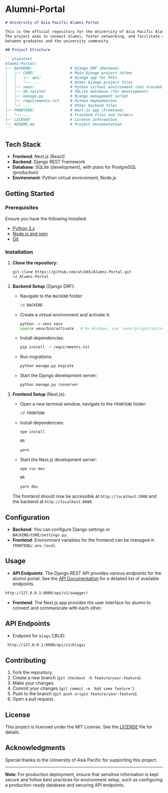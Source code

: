 # Alumni-Portal

````markdown
# University of Asia Pacific Alumni Portal

This is the official repository for the University of Asia Pacific Alumni Portal.
The project aims to connect alumni, foster networking, and facilitate communication
between graduates and the university community.

## Project Structure

```plaintext
Alumni-Portal/
├── BACKEND/                 # Django DRF (Backend)
│   ├── CORE/                # Main Django project folder
│   │   ├── api/             # Django app for APIs
│   │   └── ...              # Other Django project files
│   ├── venv/                # Python virtual environment (not tracked by Git)
│   ├── db.sqlite3           # SQLite database (for development)
│   ├── manage.py            # Django management script
│   ├── requirements.txt     # Python dependencies
│   └── ...                  # Other backend files
├── FRONTEND/                # Next.js app (Frontend)
│   └── ...                  # Frontend files and folders
├── LICENSE                  # License information
└── README.md                # Project documentation
```
````

## Tech Stack

- **Frontend**: Next.js (React)
- **Backend**: Django REST Framework
- **Database**: SQLite (development), with plans for PostgreSQL (production)
- **Environment**: Python virtual environment, Node.js

## Getting Started

### Prerequisites

Ensure you have the following installed:

- [Python 3.x](https://www.python.org/downloads/)
- [Node.js and npm](https://nodejs.org/)
- [Git](https://git-scm.com/)

### Installation

1. **Clone the repository:**

   ```bash
   git clone https://github.com/atik65/Alumni-Portal.git
   cd Alumni-Portal
   ```

2. **Backend Setup** (Django DRF):

   - Navigate to the `BACKEND` folder:

     ```bash
     cd BACKEND
     ```

   - Create a virtual environment and activate it:

     ```bash
     python -m venv venv
     source venv/bin/activate   # On Windows, use `venv\Scripts\activate`
     ```

   - Install dependencies:

     ```bash
     pip install -r requirements.txt
     ```

   - Run migrations:

     ```bash
     python manage.py migrate
     ```

   - Start the Django development server:

     ```bash
     python manage.py runserver
     ```

3. **Frontend Setup** (Next.js):

   - Open a new terminal window, navigate to the `FRONTEND` folder:

     ```bash
     cd FRONTEND
     ```

   - Install dependencies:

     ```bash
     npm install

     OR

     yarn
     ```

   - Start the Next.js development server:

     ```bash
     npm run dev

     OR

     yarn dev
     ```

   The frontend should now be accessible at `http://localhost:3000` and the backend at `http://localhost:8000`.

## Configuration

- **Backend**: You can configure Django settings in `BACKEND/CORE/settings.py`.
- **Frontend**: Environment variables for the frontend can be managed in `FRONTEND/.env.local`.

## Usage

- **API Endpoints**: The Django REST API provides various endpoints for the alumni portal. See the [API Documentation](http://127.0.0.1:8000/api/v1/swagger/) for a detailed list of available endpoints.

```bash
http://127.0.0.1:8000/api/v1/swagger/
```

- **Frontend**: The Next.js app provides the user interface for alumni to connect and communicate with each other.

## **API Endpoints**

- Endpoint for `blogs` CRUD:

```bash
 http://127.0.0.1:8000/api/v1/blogs/
```

## Contributing

1. Fork the repository.
2. Create a new branch (`git checkout -b feature/your-feature`).
3. Make your changes.
4. Commit your changes (`git commit -m 'Add some feature'`).
5. Push to the branch (`git push origin feature/your-feature`).
6. Open a pull request.

## License

This project is licensed under the MIT License. See the [LICENSE](LICENSE) file for details.

## Acknowledgments

Special thanks to the University of Asia Pacific for supporting this project.

---

**Note**: For production deployment, ensure that sensitive information is kept secure and follow best practices for environment setup, such as configuring a production-ready database and securing API endpoints.

```

```
